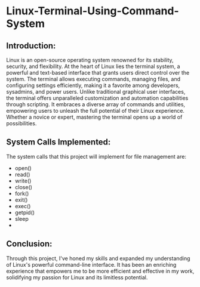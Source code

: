 # Linux-Terminal-Using-Command-System

## Introduction:
Linux is an open-source operating system renowned for its stability, security, and flexibility. At the heart of Linux lies the terminal system, a powerful and text-based interface that grants users direct control over the system. The terminal allows executing commands, managing files, and configuring settings efficiently, making it a favorite among developers, sysadmins, and power users. Unlike traditional graphical user interfaces, the terminal offers unparalleled customization and automation capabilities through scripting. It embraces a diverse array of commands and utilities, empowering users to unleash the full potential of their Linux experience. Whether a novice or expert, mastering the terminal opens up a world of possibilities.

 ## System Calls Implemented:
The system calls that this project will implement for file management are:
  -	open()
  -	read()
  -	write()
  -	close()
  -	fork()
  -	exit()
  -	exec()
  -	getpid()
  -	sleep
  -	
## Conclusion:
Through this project, I've honed my skills and expanded my understanding of Linux's powerful command-line interface. It has been an enriching experience that empowers me to be more efficient and effective in my work, solidifying my passion for Linux and its limitless potential.
